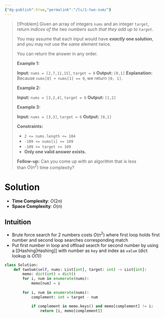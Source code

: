 ```yaml
---
{"dg-publish":true,"permalink":"/lc/1-two-sum/"}
---
```


> [!Problem]
> Given an array of integers `nums` and an integer `target`, return _indices of the two numbers such that they add up to `target`_.
> 
> You may assume that each input would have **_exactly_ one solution**, and you may not use the _same_ element twice.
> 
> You can return the answer in any order.
> 
> **Example 1:**
> 
> **Input:** `nums = [2,7,11,15]`, `target = 9`
> **Output:** `[0,1]`
> **Explanation:** Because `nums[0] + nums[1] == 9`, we return `[0, 1]`.
> 
> **Example 2:**
> 
> **Input:** `nums = [3,2,4]`, `target = 6`
> **Output:** `[1,2]`
> 
> **Example 3:**
> 
> **Input:** `nums = [3,3]`, `target = 6`
> **Output:** `[0,1]`
> 
> **Constraints:**
> 
> - `2 <= nums.length <= 104`
> - `-109 <= nums[i] <= 109`
> - `-109 <= target <= 109`
> - **Only one valid answer exists.**
> 
> **Follow-up:** Can you come up with an algorithm that is less than $O(n^2)$ time complexity?

# Solution
- **Time Complexity**: $O(2n)$
- **Space Complexity**: $O(n)$

## Intuition
- Brute force search for 2 numbers costs $O(n^2)$ where first loop holds first number and second loop searches corresponding match
- Put first number in loop and offload search for second number by using a [[Hashing\|Hashing]] with number as `key` and index as `value`  (dict lookup is $O(1)$)

```python
class Solution:
    def twoSum(self, nums: List[int], target: int) -> List[int]:
        memo: dict(int) = dict()
        for i, num in enumerate(nums):
            memo[num] = i
        
        for i, num in enumerate(nums):
            complement: int = target - num

            if complement in memo.keys() and memo[complement] != i:
                return [i, memo[complement]]
```
